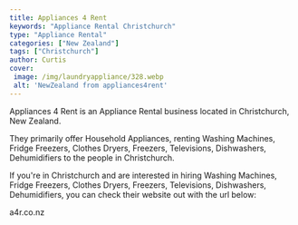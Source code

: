 ```yaml
---
title: Appliances 4 Rent
keywords: "Appliance Rental Christchurch"
type: "Appliance Rental"
categories: ["New Zealand"]
tags: ["Christchurch"]
author: Curtis
cover:
 image: /img/laundryappliance/328.webp
 alt: 'NewZealand from appliances4rent'
---
```


Appliances 4 Rent is an Appliance Rental business located in Christchurch, New Zealand. 

They primarily offer Household Appliances, renting Washing Machines, Fridge Freezers, Clothes Dryers, Freezers, Televisions, Dishwashers, Dehumidifiers to the people in Christchurch.

If you're in Christchurch and are interested in hiring Washing Machines, Fridge Freezers, Clothes Dryers, Freezers, Televisions, Dishwashers, Dehumidifiers, you can check their website out with the url below: 

a4r.co.nz
